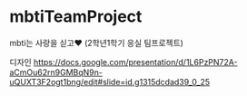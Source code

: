 # mbtiTeamProject
mbti는 사랑을 싣고♥ (2학년1학기 응실 팀프로젝트)

디자인
https://docs.google.com/presentation/d/1L6PzPN72A-aCmOu62rn9GMBqN9n-uQUXT3F2ogt1bng/edit#slide=id.g1315dcdad39_0_25
